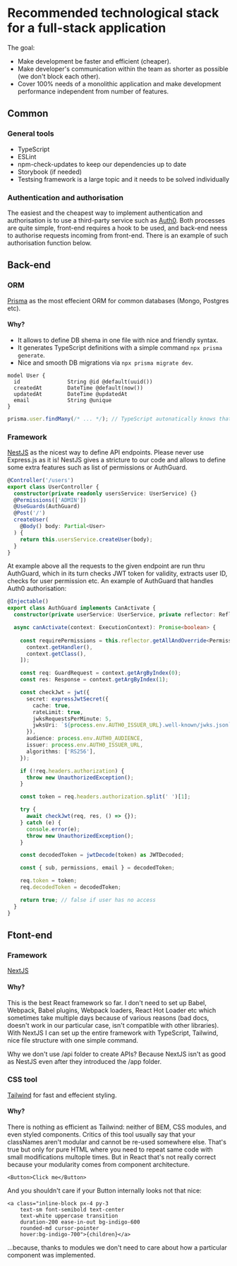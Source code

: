 # Recommended technological stack for a full-stack application

The goal:
- Make development be faster and efficient (cheaper).
- Make developer's communication within the team as shorter as possible (we don't block each other).
- Cover 100% needs of a monolithic application and make development performance independent from number of features.


## Common

### General tools

- TypeScript
- ESLint
- npm-check-updates to keep our dependencies up to date
- Storybook (if needed)
- Testsing framework is a large topic and it needs to be solved individually

### Authentication and authorisation

The easiest and the cheapest way to implement authentication and authorisation is to use a third-party service such as [Auth0](https://auth0.com/). Both processes are quite simple, front-end requires a hook to be used, and back-end neess to authorise requests incoming from front-end. There is an example of such authorisation function below.

## Back-end

### ORM

[Prisma](https://www.prisma.io/) as the most effecient ORM for common databases (Mongo, Postgres etc). 

#### Why?
- It allows to define DB shema in one file with nice and friendly syntax.
- It generates TypeScript definitions with a simple command `npx prisma generate`.
- Nice and smooth DB migrations via `npx prisma migrate dev`.

```prisma
model User {
  id               String @id @default(uuid())
  createdAt        DateTime @default(now())
  updatedAt        DateTime @updatedAt
  email            String @unique
}
```


```ts
prisma.user.findMany(/* ... */); // TypeScript autonatically knows that prisma has "user" instance
```

### Framework

[NestJS](https://nestjs.com/) as the nicest way to define API endpoints. Please never use Express.js as it is! NestJS gives a stricture to our code and allows to define some extra features such as list of permissions or AuthGuard.

```ts
@Controller('/users')
export class UserController {
  constructor(private readonly usersService: UserService) {}
  @Permissions(['ADMIN'])
  @UseGuards(AuthGuard)
  @Post('/')
  createUser(
    @Body() body: Partial<User>
  ) {
    return this.usersService.createUser(body);
  }
}
```

At example above all the requests to the given endpoint are run thru AuthGuard, which in its turn checks JWT token for validity, extracts user ID, checks for user permission etc. An example of AuthGuard that handles Auth0 authorisation:


```ts
@Injectable()
export class AuthGuard implements CanActivate {
  constructor(private userService: UserService, private reflector: Reflector) {}

  async canActivate(context: ExecutionContext): Promise<boolean> {
    
    const requirePermissions = this.reflector.getAllAndOverride<Permission[]>('permissions', [
      context.getHandler(),
      context.getClass(),
    ]);

    const req: GuardRequest = context.getArgByIndex(0);
    const res: Response = context.getArgByIndex(1);

    const checkJwt = jwt({
      secret: expressJwtSecret({
        cache: true,
        rateLimit: true,
        jwksRequestsPerMinute: 5,
        jwksUri: `${process.env.AUTH0_ISSUER_URL}.well-known/jwks.json`,
      }),
      audience: process.env.AUTH0_AUDIENCE,
      issuer: process.env.AUTH0_ISSUER_URL,
      algorithms: ['RS256'],
    });

    if (!req.headers.authorization) {
      throw new UnauthorizedException();
    }

    const token = req.headers.authorization.split(' ')[1];

    try {
      await checkJwt(req, res, () => {});
    } catch (e) {
      console.error(e);
      throw new UnauthorizedException();
    }

    const decodedToken = jwtDecode(token) as JWTDecoded;

    const { sub, permissions, email } = decodedToken;

    req.token = token;
    req.decodedToken = decodedToken;

    return true; // false if user has no access
  }
}
```

## Ftont-end

### Framework 

[NextJS](https://nextjs.org/)

#### Why?

This is the best React framework so far. I don't need to set up Babel, Webpack, Babel plugins, Webpack loaders, React Hot Loader etc which sometimes take multiple days because of various reasons (bad docs, doesn't work in our particular case, isn't compatible with other libraries). With NextJS I can set up the entire framework with TypeScript, Tailwind, nice file structure with one simple command.

Why we don't use /api folder to create APIs? Because NextJS isn't as good as NestJS even after they introduced the /app folder.


### CSS tool

[Tailwind](https://tailwindcss.com/) for fast and effecient styling. 

#### Why?

There is nothing as efficient as Tailwind: neither of BEM, CSS modules, and even styled components. Critics of this tool usually say that your classNames aren't modular and cannot be re-used somewhere else. That's true but only for pure HTML where you need to repeat same code with small modifications multople times. But in React that's not really correct because your modularity comes from component architecture. 

```tsx
<Button>Click me</Button>
```

And you shouldn't care if your Button internally looks not that nice:

```tsx
<a class="inline-block px-4 py-3
    text-sm font-semibold text-center
    text-white uppercase transition
    duration-200 ease-in-out bg-indigo-600 
    rounded-md cursor-pointer
    hover:bg-indigo-700">{children}</a>
```

...because, thanks to modules we don't need to care about how a particular component was implemented.



 

